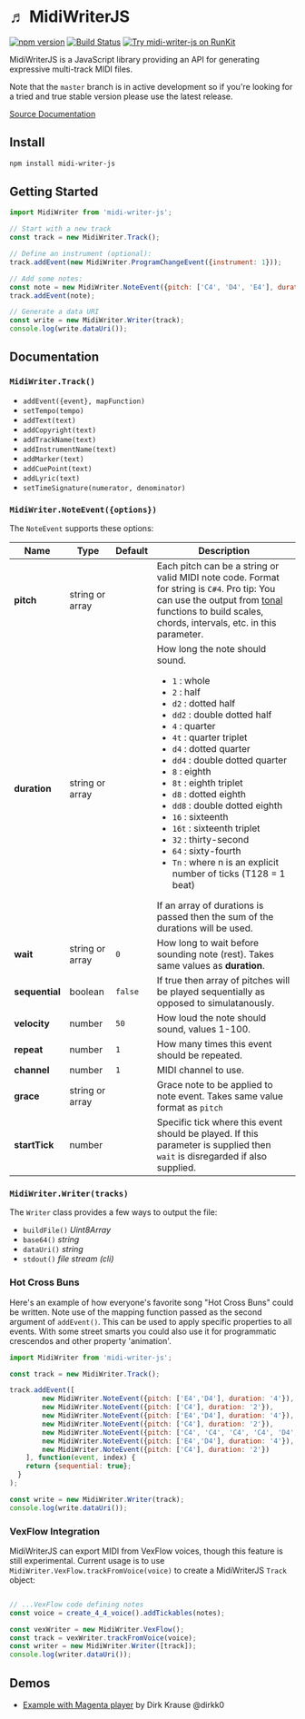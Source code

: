 &#9836; MidiWriterJS
===============
[![npm version](https://badge.fury.io/js/midi-writer-js.svg)](https://badge.fury.io/js/midi-writer-js)
[![Build Status](https://travis-ci.org/grimmdude/MidiWriterJS.svg?branch=master)](https://travis-ci.org/grimmdude/MidiWriterJS)
[![Try midi-writer-js on RunKit](https://badge.runkitcdn.com/midi-writer-js.svg)](https://npm.runkit.com/midi-writer-js)

MidiWriterJS is a JavaScript library providing an API for generating expressive multi-track MIDI files.  

Note that the `master` branch is in active development so if you're looking for a tried and true stable version please use the latest release.

[Source Documentation](https://grimmdude.com/MidiWriterJS/docs/)

Install
------------
```sh
npm install midi-writer-js
```
Getting Started
------------
```javascript
import MidiWriter from 'midi-writer-js';

// Start with a new track
const track = new MidiWriter.Track();

// Define an instrument (optional):
track.addEvent(new MidiWriter.ProgramChangeEvent({instrument: 1}));

// Add some notes:
const note = new MidiWriter.NoteEvent({pitch: ['C4', 'D4', 'E4'], duration: '4'});
track.addEvent(note);

// Generate a data URI
const write = new MidiWriter.Writer(track);
console.log(write.dataUri());
```
Documentation
------------
### `MidiWriter.Track()`

- `addEvent({event}, mapFunction)`
- `setTempo(tempo)`
- `addText(text)`
- `addCopyright(text)`
- `addTrackName(text)`
- `addInstrumentName(text)`
- `addMarker(text)`
- `addCuePoint(text)`
- `addLyric(text)`
- `setTimeSignature(numerator, denominator)`

### `MidiWriter.NoteEvent({options})`

The `NoteEvent` supports these options:

<table>
	<thead>
		<tr>
			<th>Name</th>
			<th>Type</th>
			<th>Default</th>
			<th>Description</th>
		</tr>
	</thead>
	<tbody>
		<tr>
			<td><b>pitch</b></td>
			<td>string or array</td>
			<td></td>
			<td>Each pitch can be a string or valid MIDI note code.  Format for string is <code>C#4</code>.  Pro tip: You can use the output from <a href="https://github.com/danigb/tonal" target="_blank">tonal</a> functions to build scales, chords, intervals, etc. in this parameter.</td>
		</tr>
		<tr>
			<td><b>duration</b></td>
			<td>string or array</td>
			<td></td>
			<td>
				How long the note should sound.
				<ul>
					<li><code>1</code>  : whole</li>
					<li><code>2</code>  : half</li>
					<li><code>d2</code> : dotted half</li>
					<li><code>dd2</code> : double dotted half</li>
					<li><code>4</code>  : quarter</li>
					<li><code>4t</code>  : quarter triplet</li>
					<li><code>d4</code> : dotted quarter</li>
					<li><code>dd4</code> : double dotted quarter</li>
					<li><code>8</code>  : eighth</li>
					<li><code>8t</code> : eighth triplet</li>
					<li><code>d8</code> : dotted eighth</li>
					<li><code>dd8</code> : double dotted eighth</li>
					<li><code>16</code> : sixteenth</li>
					<li><code>16t</code> : sixteenth triplet</li>
					<li><code>32</code> : thirty-second</li>
					<li><code>64</code> : sixty-fourth</li>
					<li><code>Tn</code> : where n is an explicit number of ticks (T128 = 1 beat)</li>
				</ul>
				If an array of durations is passed then the sum of the durations will be used.
			</td>
		</tr>
		<tr>
			<td><b>wait</b></td>
			<td>string or array</td>
			<td><code>0</code></td>
			<td>How long to wait before sounding note (rest).  Takes same values as <b>duration</b>.</td>
		</tr>
		<tr>
			<td><b>sequential</b></td>
			<td>boolean</td>
			<td><code>false</code></td>
			<td>If true then array of pitches will be played sequentially as opposed to simulatanously.</td>
		</tr>
		<tr>
			<td><b>velocity</b></td>
			<td>number</td>
			<td><code>50</code></td>
			<td>How loud the note should sound, values 1-100.</td>
		</tr>
		<tr>
			<td><b>repeat</b></td>
			<td>number</td>
			<td><code>1</code></td>
			<td>How many times this event should be repeated.</td>
		</tr>
		<tr>
			<td><b>channel</b></td>
			<td>number</td>
			<td><code>1</code></td>
			<td>MIDI channel to use.</td>
		</tr>
		<tr>
			<td><b>grace</b></td>
			<td>string or array</td>
			<td></td>
			<td>Grace note to be applied to note event.  Takes same value format as <code>pitch</code></td>
		</tr>
		<tr>
			<td><b>startTick</b></td>
			<td>number</td>
			<td></td>
			<td>Specific tick where this event should be played.  If this parameter is supplied then <code>wait</code> is disregarded if also supplied.</td>
		</tr>
	</tbody>
</table>


### `MidiWriter.Writer(tracks)`
The `Writer` class provides a few ways to output the file:
- `buildFile()` *Uint8Array*
- `base64()` *string*
- `dataUri()` *string*
- `stdout()` *file stream (cli)*

### Hot Cross Buns
Here's an example of how everyone's favorite song "Hot Cross Buns" could be written.  Note use of the mapping function passed as the second argument of `addEvent()`.  This can be used to apply specific properties to all events.  With some 
street smarts you could also use it for programmatic crescendos and other property 'animation'.
```javascript
import MidiWriter from 'midi-writer-js';

const track = new MidiWriter.Track();

track.addEvent([
		new MidiWriter.NoteEvent({pitch: ['E4','D4'], duration: '4'}),
		new MidiWriter.NoteEvent({pitch: ['C4'], duration: '2'}),
		new MidiWriter.NoteEvent({pitch: ['E4','D4'], duration: '4'}),
		new MidiWriter.NoteEvent({pitch: ['C4'], duration: '2'}),
		new MidiWriter.NoteEvent({pitch: ['C4', 'C4', 'C4', 'C4', 'D4', 'D4', 'D4', 'D4'], duration: '8'}),
		new MidiWriter.NoteEvent({pitch: ['E4','D4'], duration: '4'}),
		new MidiWriter.NoteEvent({pitch: ['C4'], duration: '2'})
	], function(event, index) {
    return {sequential: true};
  }
);

const write = new MidiWriter.Writer(track);
console.log(write.dataUri());
```

### VexFlow Integration
MidiWriterJS can export MIDI from VexFlow voices, though this feature is still experimental.  Current usage is to use `MidiWriter.VexFlow.trackFromVoice(voice)` to create a MidiWriterJS `Track` object:
```javascript

// ...VexFlow code defining notes
const voice = create_4_4_voice().addTickables(notes);

const vexWriter = new MidiWriter.VexFlow();
const track = vexWriter.trackFromVoice(voice);
const writer = new MidiWriter.Writer([track]);
console.log(writer.dataUri());
```


## Demos
* [Example with Magenta player](https://codepen.io/dirkk0/pen/rNZLXjZ) by Dirk Krause @dirkk0
